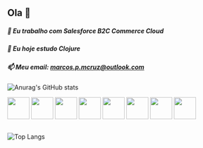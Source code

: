 ## Ola 👋

##### 🔭 Eu trabalho com Salesforce B2C Commerce Cloud
##### 🌱 Eu hoje estudo Clojure
##### 📫 Meu email: marcos.p.mcruz@outlook.com
![Anurag's GitHub stats](https://github-readme-stats.vercel.app/api?username=marcos-P-R&show_icons=true&theme=radical)

<div style="display: inline_block">
  <img align="center" src="https://cdn.jsdelivr.net/gh/devicons/devicon/icons/salesforce/salesforce-original.svg" width="50" height="50"/>
  <img align="center" src="https://cdn.jsdelivr.net/gh/devicons/devicon/icons/javascript/javascript-original.svg" width="50" height="50"/>
  <img align="center" src="https://cdn.jsdelivr.net/gh/devicons/devicon/icons/nodejs/nodejs-original.svg" width="50" height="50"/>
  <img align="center" src="https://cdn.jsdelivr.net/gh/devicons/devicon/icons/java/java-original-wordmark.svg" width="50" height="50"/>
  <img align="center" src="https://cdn.jsdelivr.net/gh/devicons/devicon/icons/go/go-original.svg" width="50" height="50"/>
  <img align="center" src="https://cdn.jsdelivr.net/gh/devicons/devicon/icons/git/git-original.svg" width="50" height="50"/>
  <img align="center" src="https://cdn.jsdelivr.net/gh/devicons/devicon/icons/docker/docker-original-wordmark.svg" width="50" height="50"/>
  <img align="center" src="https://cdn.jsdelivr.net/gh/devicons/devicon/icons/linux/linux-original.svg" width="50" height="50"/>
</div>
<br>

![Top Langs](https://github-readme-stats.vercel.app/api/top-langs/?username=marcos-P-R&langs_count=8&hide=html,TSQL,CSS)
